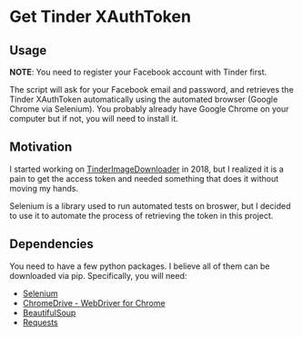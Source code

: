 # Get Tinder XAuthToken

## Usage
**NOTE**: You need to register your Facebook account with Tinder first.

The script will ask for your Facebook email and password, and retrieves the Tinder XAuthToken automatically using the automated browser (Google Chrome via Selenium). You probably already have Google Chrome on your computer but if not, you will need to install it. 

## Motivation
I started working on [TinderImageDownloader](https://github.com/kotaroyama/TinderImageDownloader) in 2018, but I realized it is a pain to get the access token and needed something that does it without moving my hands.

Selenium is a library used to run automated tests on broswer, but I decided to use it to automate the process of retrieving the token in this project.

## Dependencies
You need to have a few python packages. I believe all of them can be downloaded via pip. Specifically, you will need: 

- [Selenium](https://pypi.org/project/selenium/)
- [ChromeDrive - WebDriver for Chrome](https://sites.google.com/a/chromium.org/chromedriver/downloads)
- [BeautifulSoup](https://pypi.org/project/beautifulsoup4/)
- [Requests](https://pypi.org/project/requests/) 
